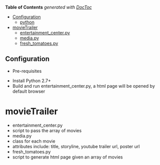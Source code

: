 <!-- START doctoc generated TOC please keep comment here to allow auto update -->
<!-- DON'T EDIT THIS SECTION, INSTEAD RE-RUN doctoc TO UPDATE -->
**Table of Contents**  *generated with [DocToc](https://github.com/thlorenz/doctoc)*
- [Configuration](#configuration)
  - [python](#python)
- [movieTrailer](#movietrailer)
  - [entertainment_center.py](#entertainment_centerpy)
  - [media.py](#mediapy)
  - [fresh_tomatoes.py](#fresh_tomatoespy)

<!-- END doctoc generated TOC please keep comment here to allow auto update -->
Configuration
-------------
* Pre-requisites
 - Install Python 2.7+
 - Build and run entertainment_center.py, a html page will be opened by default browser

# movieTrailer
- entertainment_center.py
 - script to pass the array of movies
- media.py
 - class for each movie
  - attributes include: title, storyline, youtube trailer url, poster url
- fresh_tomatoes.py
 - script to generate html page given an array of movies
